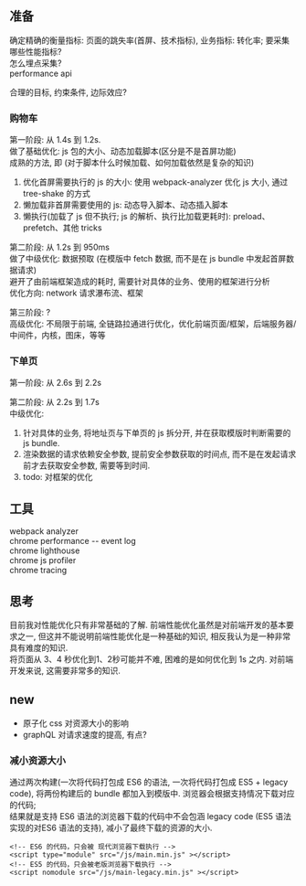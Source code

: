## 准备
确定精确的衡量指标: 页面的跳失率(首屏、技术指标), 业务指标: 转化率; 
要采集哪些性能指标?  
怎么埋点采集?  
performance api  

合理的目标, 约束条件, 边际效应?  


### 购物车
第一阶段: 从 1.4s 到 1.2s.    
做了基础优化: js 包的大小、动态加载脚本(区分是不是首屏功能)   
成熟的方法, 即 (对于脚本什么时候加载、如何加载依然是复杂的知识)  
1. 优化首屏需要执行的 js 的大小: 使用 webpack-analyzer 优化 js 大小, 通过 tree-shake 的方式  
2. 懒加载非首屏需要使用的 js: 动态导入脚本、动态插入脚本  
3. 懒执行(加载了 js 但不执行; js 的解析、执行比加载更耗时): preload、prefetch、其他 tricks  

第二阶段: 从 1.2s 到 950ms  
做了中级优化: 数据预取 (在模版中 fetch 数据, 而不是在 js bundle 中发起首屏数据请求)  
避开了由前端框架造成的耗时, 需要针对具体的业务、使用的框架进行分析  
优化方向: network 请求瀑布流、框架  

第三阶段: ?  
高级优化: 不局限于前端, 全链路拉通进行优化，优化前端页面/框架，后端服务器/中间件，内核，图床，等等  


### 下单页  
第一阶段: 从 2.6s 到 2.2s  


第二阶段: 从 2.2s 到 1.7s  
中级优化:   
1. 针对具体的业务, 将地址页与下单页的 js 拆分开, 并在获取模版时判断需要的 js bundle.  
2. 渲染数据的请求依赖安全参数,  提前安全参数获取的时间点, 而不是在发起请求前才去获取安全参数, 需要等到时间.  
3. todo: 对框架的优化  


## 工具
webpack analyzer  
chrome performance  -- event log  
chrome lighthouse  
chrome js profiler  
chrome tracing  


## 思考
目前我对性能优化只有非常基础的了解. 前端性能优化虽然是对前端开发的基本要求之一, 但这并不能说明前端性能优化是一种基础的知识, 相反我认为是一种非常具有难度的知识.   
将页面从 3、4 秒优化到1、2秒可能并不难, 困难的是如何优化到 1s 之内. 对前端开发来说, 这需要非常多的知识. 


## new
+ 原子化 css 对资源大小的影响
+ graphQL 对请求速度的提高, 有点?


### 减小资源大小
通过两次构建(一次将代码打包成 ES6 的语法, 一次将代码打包成 ES5 + legacy code), 将两份构建后的 bundle 都加入到模版中. 浏览器会根据支持情况下载对应的代码;   
结果就是支持 ES6 语法的浏览器下载的代码中不会包涵 legacy code (ES5 语法实现的对ES6 语法的支持), 减小了最终下载的资源的大小.
```
<!-- ES6 的代码，只会被 现代浏览器下载执行 -->
<script type="module" src="/js/main.min.js" ></script>
<!-- ES5 的代码，只会被老版浏览器下载执行 -->
<script nomodule src="/js/main-legacy.min.js" ></script>
```

